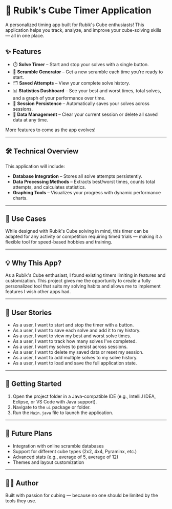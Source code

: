 # 🧩 Rubik's Cube Timer Application

A personalized timing app built for Rubik's Cube enthusiasts! This application helps you track, analyze, and improve your cube-solving skills — all in one place.

## ✨ Features

- ⏱️ **Solve Timer** – Start and stop your solves with a single button.
- 📜 **Scramble Generator** – Get a new scramble each time you’re ready to start.
- 🗂️ **Saved Attempts** – View your complete solve history.
- 📊 **Statistics Dashboard** – See your best and worst times, total solves, and a graph of your performance over time.
- 💾 **Session Persistence** – Automatically saves your solves across sessions.
- 🧹 **Data Management** – Clear your current session or delete all saved data at any time.

More features to come as the app evolves!

---

## 🛠️ Technical Overview

This application will include:

- **Database Integration** – Stores all solve attempts persistently.
- **Data Processing Methods** – Extracts best/worst times, counts total attempts, and calculates statistics.
- **Graphing Tools** – Visualizes your progress with dynamic performance charts.

---

## 🎯 Use Cases

While designed with Rubik's Cube solving in mind, this timer can be adapted for any activity or competition requiring timed trials — making it a flexible tool for speed-based hobbies and training.

---

## 💡 Why This App?

As a Rubik's Cube enthusiast, I found existing timers limiting in features and customization. This project gives me the opportunity to create a fully personalized tool that suits my solving habits and allows me to implement features I wish other apps had.

---

## 👤 User Stories

- As a user, I want to start and stop the timer with a button.
- As a user, I want to save each solve and add it to my history.
- As a user, I want to view my best and worst solve times.
- As a user, I want to track how many solves I've completed.
- As a user, I want my solves to persist across sessions.
- As a user, I want to delete my saved data or reset my session.
- As a user, I want to add multiple solves to my solve history.
- As a user, I want to load and save the full application state.

---

## 🚀 Getting Started

1. Open the project folder in a Java-compatible IDE (e.g., IntelliJ IDEA, Eclipse, or VS Code with Java support).
2. Navigate to the `ui` package or folder.
3. Run the `Main.java` file to launch the application.

---

## 📌 Future Plans

- Integration with online scramble databases
- Support for different cube types (2x2, 4x4, Pyraminx, etc.)
- Advanced stats (e.g., average of 5, average of 12)
- Themes and layout customization

---

## 🧑‍💻 Author

Built with passion for cubing — because no one should be limited by the tools they use.
